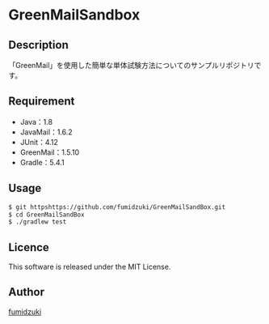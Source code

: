 # GreenMailSandbox

## Description

「GreenMail」を使用した簡単な単体試験方法についてのサンプルリポジトリです。

## Requirement

* Java：1.8
* JavaMail：1.6.2
* JUnit：4.12
* GreenMail：1.5.10
* Gradle：5.4.1

## Usage

```sh
$ git httpshttps://github.com/fumidzuki/GreenMailSandBox.git
$ cd GreenMailSandBox
$ ./gradlew test
```

## Licence

This software is released under the MIT License.

## Author

[fumidzuki](https://fumidzuki.com)


